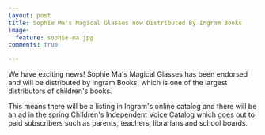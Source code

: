 ```yaml
---
layout: post
title: Sophie Ma's Magical Glasses now Distributed By Ingram Books
image:
  feature: sophie-ma.jpg
comments: true 

---
```


We have exciting news! Sophie Ma's Magical Glasses has been endorsed and will be distributed by Ingram Books, which is one of the largest distributors of children's books.

This means there will be a listing in Ingram's online catalog and there will be an ad in the spring Children's Independent Voice Catalog which goes out to paid subscribers such as parents, teachers, librarians and school boards.